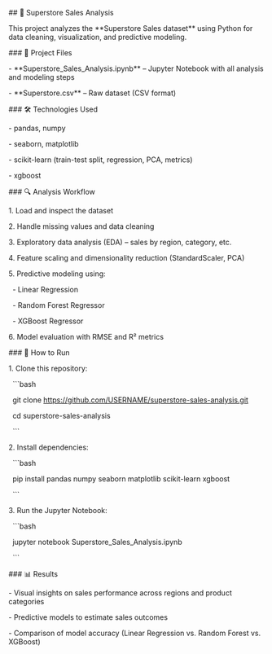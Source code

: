 \## 🛒 Superstore Sales Analysis



This project analyzes the \*\*Superstore Sales dataset\*\* using Python for data cleaning, visualization, and predictive modeling.



\### 📂 Project Files

\- \*\*Superstore\_Sales\_Analysis.ipynb\*\* – Jupyter Notebook with all analysis and modeling steps

\- \*\*Superstore.csv\*\* – Raw dataset (CSV format)



\### 🛠 Technologies Used

\- pandas, numpy

\- seaborn, matplotlib

\- scikit-learn (train-test split, regression, PCA, metrics)

\- xgboost



\### 🔍 Analysis Workflow

1\. Load and inspect the dataset

2\. Handle missing values and data cleaning

3\. Exploratory data analysis (EDA) – sales by region, category, etc.

4\. Feature scaling and dimensionality reduction (StandardScaler, PCA)

5\. Predictive modeling using:

&nbsp;  - Linear Regression

&nbsp;  - Random Forest Regressor

&nbsp;  - XGBoost Regressor

6\. Model evaluation with RMSE and R² metrics



\### 🚀 How to Run

1\. Clone this repository:

&nbsp;  ```bash

&nbsp;  git clone https://github.com/USERNAME/superstore-sales-analysis.git

&nbsp;  cd superstore-sales-analysis

&nbsp;  ```

2\. Install dependencies:

&nbsp;  ```bash

&nbsp;  pip install pandas numpy seaborn matplotlib scikit-learn xgboost

&nbsp;  ```

3\. Run the Jupyter Notebook:

&nbsp;  ```bash

&nbsp;  jupyter notebook Superstore\_Sales\_Analysis.ipynb

&nbsp;  ```



\### 📊 Results

\- Visual insights on sales performance across regions and product categories

\- Predictive models to estimate sales outcomes

\- Comparison of model accuracy (Linear Regression vs. Random Forest vs. XGBoost)



